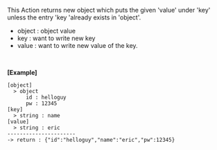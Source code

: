 This Action returns new object which puts the given 'value' under 'key' unless the entry 'key 'already exists in 'object'.
<br/>

- object : object value
- key : want to write new key
- value : want to write new value of the key.

<br/>

**[Example]**
```
[object]
  > object
      id : helloguy
      pw : 12345
[key]
  > string : name
[value]
  > string : eric
----------------------
-> return : {"id":"helloguy","name":"eric","pw":12345}
```

